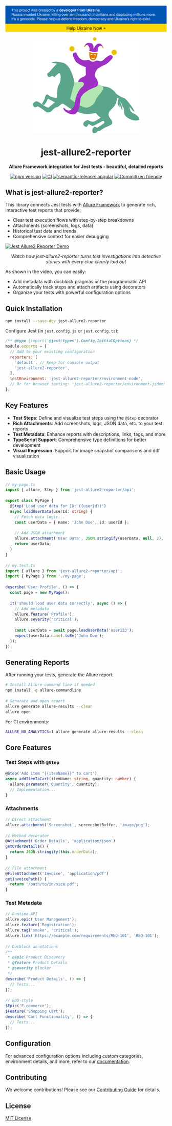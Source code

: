 [![Stand With Ukraine](https://raw.githubusercontent.com/vshymanskyy/StandWithUkraine/main/banner-direct-single.svg)](https://stand-with-ukraine.pp.ua)

<div align="center">

<img src="docs/img/logo-full.svg" height="300" alt="jest-allure2-reporter Logo" />

# jest-allure2-reporter

**Allure Framework integration for Jest tests - beautiful, detailed reports**

[![npm version](https://badge.fury.io/js/jest-allure2-reporter.svg)](https://badge.fury.io/js/jest-allure2-reporter)
[![CI](https://github.com/wix-incubator/jest-allure2-reporter/actions/workflows/ci.yml/badge.svg)](https://github.com/wix-incubator/jest-allure2-reporter/actions/workflows/ci.yml)
[![semantic-release: angular](https://img.shields.io/badge/semantic--release-angular-e10079?logo=semantic-release)](https://github.com/semantic-release/semantic-release)
[![Commitizen friendly](https://img.shields.io/badge/commitizen-friendly-brightgreen.svg)](http://commitizen.github.io/cz-cli/)

</div>

## What is jest-allure2-reporter?

This library connects Jest tests with [Allure Framework](https://allurereport.org/) to generate rich, interactive test reports that provide:

- Clear test execution flows with step-by-step breakdowns
- Attachments (screenshots, logs, data)
- Historical test data and trends
- Comprehensive context for easier debugging

[![Jest Allure2 Reporter Demo](https://github.com/user-attachments/assets/80b09093-9e5b-40a6-b9dc-ce4b75832e9d)](https://www.youtube.com/watch?v=RkLAB1nfAOY)

<p align="center"><i>Watch how jest-allure2-reporter turns test investigations into detective stories with every clue clearly laid out</i></p>

As shown in the video, you can easily:
- Add metadata with docblock pragmas or the programmatic API
- Automatically track steps and attach artifacts using decorators
- Organize your tests with powerful configuration options

## Quick Installation

```bash
npm install --save-dev jest-allure2-reporter
```

Configure Jest (in `jest.config.js` or `jest.config.ts`):

```javascript
/** @type {import('@jest/types').Config.InitialOptions} */
module.exports = {
  // Add to your existing configuration
  reporters: [
    'default', // Keep for console output
    'jest-allure2-reporter',
  ],
  testEnvironment: 'jest-allure2-reporter/environment-node',
  // Or for browser testing: 'jest-allure2-reporter/environment-jsdom'
};
```

## Key Features

- **Test Steps**: Define and visualize test steps using the `@Step` decorator
- **Rich Attachments**: Add screenshots, logs, JSON data, etc. to your test reports
- **Test Metadata**: Enhance reports with descriptions, links, tags, and more
- **TypeScript Support**: Comprehensive type definitions for better development
- **Visual Regression**: Support for image snapshot comparisons and diff visualization

## Basic Usage

```typescript
// my-page.ts
import { allure, Step } from 'jest-allure2-reporter/api';

export class MyPage {
  @Step('Load user data for ID: {{userId}}')
  async loadUserData(userId: string) {
    // Fetch data logic...
    const userData = { name: 'John Doe', id: userId };

    // Add JSON attachment
    allure.attachment('User Data', JSON.stringify(userData, null, 2), 'application/json');
    return userData;
  }
}

// my.test.ts
import { allure } from 'jest-allure2-reporter/api';
import { MyPage } from './my-page';

describe('User Profile', () => {
  const page = new MyPage();

  it('should load user data correctly', async () => {
    // Add metadata
    allure.feature('Profile');
    allure.severity('critical');

    const userData = await page.loadUserData('user123');
    expect(userData.name).toBe('John Doe');
  });
});
```

## Generating Reports

After running your tests, generate the Allure report:

```bash
# Install Allure command line if needed
npm install -g allure-commandline

# Generate and open report
allure generate allure-results --clean
allure open
```

For CI environments:
```bash
ALLURE_NO_ANALYTICS=1 allure generate allure-results --clean
```

## Core Features

### Test Steps with `@Step`

```typescript
@Step('Add item "{{itemName}}" to cart')
async addItemToCart(itemName: string, quantity: number) {
  allure.parameter('Quantity', quantity);
  // Implementation...
}
```

### Attachments

```typescript
// Direct attachment
allure.attachment('Screenshot', screenshotBuffer, 'image/png');

// Method decorator
@Attachment('Order Details', 'application/json')
getOrderDetails() {
  return JSON.stringify(this.orderData);
}

// File attachment
@FileAttachment('Invoice', 'application/pdf')
getInvoicePath() {
  return '/path/to/invoice.pdf';
}
```

### Test Metadata

```typescript
// Runtime API
allure.epic('User Management');
allure.feature('Registration');
allure.tag('smoke', 'critical');
allure.link('https://example.com/requirements/REQ-101', 'REQ-101');

// Docblock annotations
/**
 * @epic Product Discovery
 * @feature Product Details
 * @severity blocker
 */
describe('Product Details', () => {
  // Tests...
});

// BDD-style
$Epic('E-commerce');
$Feature('Shopping Cart');
describe('Cart Functionality', () => {
  // Tests...
});
```

## Configuration

For advanced configuration options including custom categories, environment details, and more, refer to our [documentation](https://wix-incubator.github.io/jest-allure2-reporter/).

## Contributing

We welcome contributions! Please see our [Contributing Guide](https://wix-incubator.github.io/jest-allure2-reporter/about/contributing) for details.

## License

[MIT License](LICENSE)
